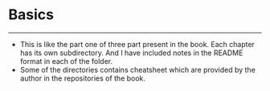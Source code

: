 # Basics
---
- This is like the part one of three part present in the book. Each chapter has its own subdirectory. And I have included notes in the README format in each of the folder.
- Some of the directories contains cheatsheet which are provided by the author in the repositories of the book.  